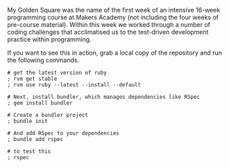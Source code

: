 My Golden Square was the name of the first week of an intensive 16-week programming course at Makers Academy (not including the four weeks of pre-course material). Within this week we worked through a number of coding challenges that acclimatised us to the test-driven development practice within programming.

If you want to see this in action, grab a local copy of the repository and run the following commands.

```
# get the latest version of ruby
; rvm get stable
; rvm use ruby --latest --install --default

# Next, install bundler, which manages dependencies like RSpec
; gem install bundler

# Create a bundler project
; bundle init

# And add RSpec to your dependencies
; bundle add rspec

# to test this
; rspec
```
